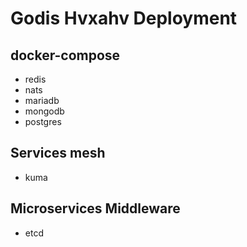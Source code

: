 # Godis Hvxahv Deployment

## docker-compose
- redis
- nats
- mariadb
- mongodb
- postgres

## Services mesh
- kuma

## Microservices Middleware
- etcd